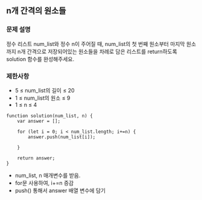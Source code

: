 ## n개 간격의 원소들

### 문제 설명 
<p>
  정수 리스트 num_list와 정수 n이 주어질 때, num_list의 첫 번째 원소부터 마지막 원소까지 n개 간격으로 저장되어있는 원소들을 차례로 담은 리스트를 return하도록 solution 함수를 완성해주세요.
</p>

### 제한사항 
+ 5 ≤ num_list의 길이 ≤ 20
+ 1 ≤ num_list의 원소 ≤ 9
+ 1 ≤ n ≤ 4


```
function solution(num_list, n) {
    var answer = [];

    for (let i = 0; i < num_list.length; i+=n) {
        answer.push(num_list[i]);
       
    }
    
    return answer;
}
```

+ num_list, n 매개변수를 받음.
+ for문 사용하여, i+=n 증감 
+ push() 통해서 answer 배열 변수에 담기 
